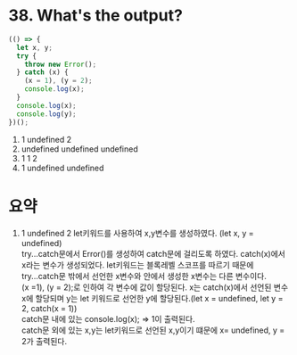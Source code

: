 # 38. What's the output?

```javascript
(() => {
  let x, y;
  try {
    throw new Error();
  } catch (x) {
    (x = 1), (y = 2);
    console.log(x);
  }
  console.log(x);
  console.log(y);
})();
```

1. 1 undefined 2
2. undefined undefined undefined
3. 1 1 2
4. 1 undefined undefined

# 요약

1. 1 undefined 2
   let키워드를 사용하여 x,y변수를 생성하였다. (let x, y = undefined)<br>
   try...catch문에서 Error()를 생성하여 catch문에 걸리도록 하였다. catch(x)에서 x라는 변수가 생성되었다. let키워드는 블록레벨 스코프를 따르기 때문에 try...catch문 밖에서 선언한 x변수와 안에서 생성한 x변수는 다른 변수이다.<br>
   (x =1), (y = 2);로 인하여 각 변수에 값이 할당된다. x는 catch(x)에서 선언된 변수 x에 할당되며 y는 let 키워드로 선언한 y에 할당된다.(let x = undefined, let y = 2, catch(x = 1))<br>
   catch문 내에 있는 console.log(x); => 1이 출력된다.<br>
   catch문 외에 있는 x,y는 let키워드로 선언된 x,y이기 떄문에 x= undefined, y = 2가 출력된다.
